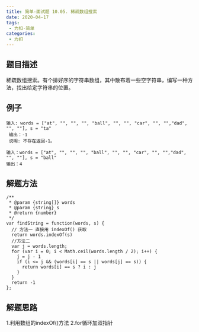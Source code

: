 ```yaml
---
title: 简单-面试题 10.05. 稀疏数组搜索
date: 2020-04-17
tags:
 - 力扣-简单
categories: 
 - 力扣
---
```

## 题目描述
稀疏数组搜索。有个排好序的字符串数组，其中散布着一些空字符串，编写一种方法，找出给定字符串的位置。
## 例子
```
输入: words = ["at", "", "", "", "ball", "", "", "car", "", "","dad", "", ""], s = "ta"
 输出：-1
 说明: 不存在返回-1。
```
```
输入：words = ["at", "", "", "", "ball", "", "", "car", "", "","dad", "", ""], s = "ball"
输出：4
```
## 解题方法

```
/**
 * @param {string[]} words
 * @param {string} s
 * @return {number}
 */
var findString = function(words, s) {
  // 方法一 直接用 indexOf() 获取
  return words.indexOf(s) 
  //方法二
  var j = words.length;
  for (var i = 0; i < Math.ceil(words.length / 2); i++) {
    j = j - 1
    if (i <= j && (words[i] == s || words[j] == s)) {
      return words[i] == s ? i : j
    }
  }
  return -1
};
```
## 解题思路
1.利用数组的indexOf()方法
2.for循环加双指针